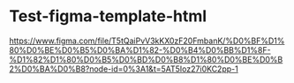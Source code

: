 # Test-figma-template-html

https://www.figma.com/file/T5tQaiPvV3kKX0zF20FmbanK/%D0%BF%D1%80%D0%BE%D0%B5%D0%BA%D1%82-%D0%B4%D0%BB%D1%8F-%D1%82%D1%80%D0%B5%D0%BD%D0%B8%D1%80%D0%BE%D0%B2%D0%BA%D0%B8?node-id=0%3A1&t=5AT5Ioz27i0KC2pp-1

